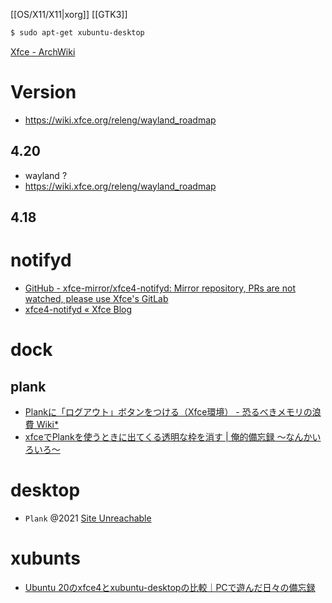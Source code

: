 [[OS/X11/X11|xorg]] [[GTK3]]

```sh
$ sudo apt-get xubuntu-desktop
```

[Xfce - ArchWiki](https://wiki.archlinux.jp/index.php/Xfce#Whisker_Menu)

# Version

- https://wiki.xfce.org/releng/wayland_roadmap

## 4.20

- wayland ?
- https://wiki.xfce.org/releng/wayland_roadmap

## 4.18

# notifyd

- [GitHub - xfce-mirror/xfce4-notifyd: Mirror repository, PRs are not watched, please use Xfce's GitLab](https://github.com/xfce-mirror/xfce4-notifyd)
- [xfce4-notifyd « Xfce Blog](https://blog.xfce.org/category/xfce4-notifyd/)

# dock

## plank

- [Plankに「ログアウト」ボタンをつける（Xfce環境） - 恐るべきメモリの浪費 Wiki\*](https://wikiwiki.jp/deepforget/Plank%E3%81%AB%E3%80%8C%E3%83%AD%E3%82%B0%E3%82%A2%E3%82%A6%E3%83%88%E3%80%8D%E3%83%9C%E3%82%BF%E3%83%B3%E3%82%92%E3%81%A4%E3%81%91%E3%82%8B%EF%BC%88Xfce%E7%92%B0%E5%A2%83%EF%BC%89)
- [xfceでPlankを使うときに出てくる透明な枠を消す | 俺的備忘録 〜なんかいろいろ〜](https://orebibou.com/ja/home/201902/20190226_001/)

# desktop

- `Plank` @2021 [Site Unreachable](https://www.linux-setting.tokyo/2021/07/linux-mint-202-uma-linux-mint-202-xfce.html)

# xubunts

- [Ubuntu 20のxfce4とxubuntu-desktopの比較｜PCで遊んだ日々の備忘録](https://www.fuukemn.biz/page120-ubuntu20-xfce4.html)

